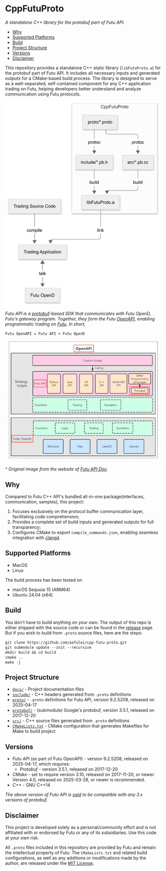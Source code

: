 # CppFutuProto

*A standalone C++ library for the protobuf part of Futu API.*

- [Why](#why)
- [Supported Platforms](#supported-platforms)
- [Build](#build)
- [Project Structure](#project-structure)
- [Versions](#versions)
- [Disclaimer](#disclaimer)

This repository provides a standalone C++ static library (`libFutuProto.a`) for
the protobuf part of Futu API. It includes all necessary inputs and generated
outputs for a CMake-based build process. The library is designed to serve as a
well-separated, self-contained component for any C++ application trading on
Futu, helping developers better understand and analyze communication using Futu
protocols.

<p align="center"><img src="./docs/img/overview.png" width="500" alt="Overview Image"/></p>

*Futu API is a [protobuf](https://protobuf.dev)-based SDK that communicates with
Futu OpenD, Futu's gateway program. Together, they form the Futu
[OpenAPI](https://openapi.futunn.com/futu-api-doc/en/intro/intro.html),
enabling programmatic trading on [Futu](https://www.futunn.com/en). In short,*

```
Futu OpenAPI = Futu API + Futu OpenD
```

![](./docs/img/openapi.png)

*^ Original image from the website of [Futu API Doc](https://openapi.futunn.com/futu-api-doc/en/intro/intro.html).*

## Why

Compared to Futu C++ API's bundled all-in-one package(interfaces, communication,
samples), this project:

1. Focuses exclusively on the protocol buffer communication layer, facilitating
code comprehension;
2. Provides a complete set of build inputs and generated outputs for full
transparency;
3. Configures CMake to export `compile_commands.json`, enabling seamless
integration with [clangd](https://clangd.llvm.org/).

## Supported Platforms

- MacOS
- Linux

The build process has been tested on

- macOS Sequoia 15 (ARM64)
- Ubuntu 24.04 (x64)

## Build

You don't have to build anything on your own. The output of this repo is either
shipped with the source code or can be found in the
[release](https://github.com/aafulei/cpp-futu-proto/releases) page. But if you
wish to build from `.proto` source files, here are the steps:

```shell
git clone https://github.com/aafulei/cpp-futu-proto.git
git submodule update --init --recursive
mkdir build && cd build
cmake ..
make -j
```

## Project Structure

- [`docs/`](./docs/) - Project documentation files
- [`include/`](./include/) - C++ headers generated from `.proto` definitions
- [`proto/`](./proto/) - `.proto` definitions for Futu API, version 9.2.5208, released on 2025-04-17
- [`protobuf/`](https://github.com/protocolbuffers/protobuf/tree/106ffc04be1abf3ff3399f54ccf149815b287dd9) - (submodule) Google's protobuf, version 3.5.1, released on 2017-12-20
- [`src/`](./src/) - C++ source files generated from `.proto` definitions
- [`CMakeLists.txt`](./CMakeLists.txt) - CMake configuration that generates Makefiles for Make to build project

## Versions

- *Futu API* (as part of Futu OpenAPI) - version 9.2.5208, released on
2025-04-17, which requires:
  - *Protobuf* - version 3.5.1, released on 2017-12-20
- *CMake* - set to require version 3.10, released on 2017-11-20, or newer.
Version 4.0, released on 2025-03-28, or newer is recommended.
- *C++* - GNU C++14

*The above version of Futu API is
[said](https://github.com/FutunnOpen/py-futu-api/issues/184#issuecomment-2481795261)
to be compatible with any 3.x versions of protobuf.*

## Disclaimer

This project is developed solely as a personal/community effort and is not
affiliated with or endorsed by Futu or any of its subsidiaries. Use this code
at your own risk.

All `.proto` files included in this repository are provided by Futu and remain
the intellectual property of Futu. The `CMakeLists.txt` and related build
configurations, as well as any additions or modifications made by the author,
are released under the [MIT License](./LICENSE).
